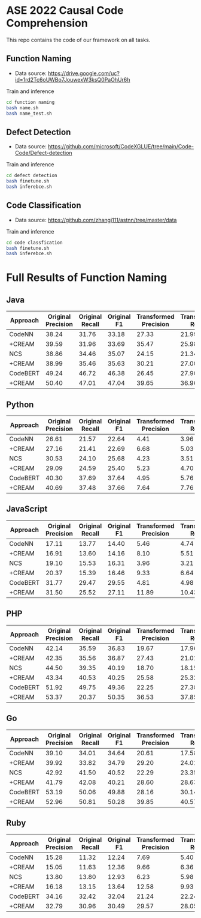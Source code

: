 # ASE 2022 Causal Code Comprehension
This repo contains the code of our framework on all tasks.

## Function Naming
- Data source: https://drive.google.com/uc?id=1rd2Tc6oUWBo7JouwexW3ksQ0PaOhUr6h

Train and inference
```bash
cd function naming
bash name.sh
bash name_test.sh
```

## Defect Detection
- Data source: https://github.com/microsoft/CodeXGLUE/tree/main/Code-Code/Defect-detection

Train and inference
```bash
cd defect detection
bash finetune.sh
bash inferebce.sh
```

## Code Classification
- Data source: https://github.com/zhangj111/astnn/tree/master/data

Train and inference
```bash
cd code classfication
bash finetune.sh
bash inferebce.sh
```


# Full Results of Function Naming
## Java
| Approach | Original Precision | Original Recall | Original F1 | Transformed Precision | Transformed Recall | Transformed F1 |
|----------|--------------------|-----------------|-------------|-----------------------|--------------------|----------------|
| CodeNN   | 38.24              | 31.76           | 33.18       | 27.33                 | 21.99              | 23.05          |
| +CREAM   | 39.59              | 31.96           | 33.69       | 35.47                 | 25.98              | 28.35          |
| NCS      | 38.86              | 34.46           | 35.07       | 24.15                 | 21.34              | 21.61          |
| +CREAM   | 38.99              | 35.46           | 35.63       | 30.21                 | 27.00              | 27.28          |
| CodeBERT | 49.24              | 46.72           | 46.38       | 26.45                 | 27.90              | 25.90          |
| +CREAM   | 50.40              | 47.01           | 47.04       | 39.65                 | 36.96              | 36.72          |


## Python
| Approach | Original Precision | Original Recall | Original F1 | Transformed Precision | Transformed Recall | Transformed F1 |
|----------|--------------------|-----------------|-------------|-----------------------|--------------------|----------------|
| CodeNN   | 26.61              | 21.57           | 22.64       | 4.41                  | 3.96               | 4.00           |
| +CREAM   | 27.16              | 21.41           | 22.69       | 6.68                  | 5.03               | 5.44           |
| NCS      | 30.53              | 24.10           | 25.68       | 4.23                  | 3.51               | 3.65           |
| +CREAM   | 29.09              | 24.59           | 25.40       | 5.23                  | 4.70               | 4.67           |
| CodeBERT | 40.30              | 37.69           | 37.64       | 4.95                  | 5.76               | 5.05           |
| +CREAM   | 40.69              | 37.48           | 37.66       | 7.64                  | 7.76               | 7.29           |

## JavaScript
| Approach | Original Precision | Original Recall | Original F1 | Transformed Precision | Transformed Recall | Transformed F1 |
|----------|--------------------|-----------------|-------------|-----------------------|--------------------|----------------|
| CodeNN   | 17.11              | 13.77           | 14.40       | 5.46                  | 4.74               | 4.72           |
| +CREAM   | 16.91              | 13.60           | 14.16       | 8.10                  | 5.51               | 6.00           |
| NCS      | 19.10              | 15.53           | 16.31       | 3.96                  | 3.21               | 3.22           |
| +CREAM   | 20.37              | 15.39           | 16.46       | 9.33                  | 6.64               | 7.20           |
| CodeBERT | 31.77              | 29.47           | 29.55       | 4.81                  | 4.98               | 4.61           |
| +CREAM   | 31.50              | 25.52           | 27.11       | 11.89                 | 10.43              | 10.54          |

## PHP
| Approach | Original Precision | Original Recall | Original F1 | Transformed Precision | Transformed Recall | Transformed F1 |
|----------|--------------------|-----------------|-------------|-----------------------|--------------------|----------------|
| CodeNN   | 42.14              | 35.59           | 36.83       | 19.67                 | 17.96              | 17.61          |
| +CREAM   | 42.35              | 35.56           | 36.87       | 27.43                 | 21.01              | 22.44          |
| NCS      | 44.50              | 39.35           | 40.19       | 18.70                 | 18.15              | 17.56          |
| +CREAM   | 43.34              | 40.53           | 40.25       | 25.58                 | 25.32              | 24.38          |
| CodeBERT | 51.92              | 49.75           | 49.36       | 22.25                 | 27.38              | 23.43          |
| +CREAM   | 53.37              | 20.37           | 50.35       | 36.53                 | 37.85              | 35.80          |

## Go
| Approach | Original Precision | Original Recall | Original F1 | Transformed Precision | Transformed Recall | Transformed F1 |
|----------|--------------------|-----------------|-------------|-----------------------|--------------------|----------------|
| CodeNN   | 39.10              | 34.01           | 34.64       | 20.61                 | 17.58              | 17.79          |
| +CREAM   | 39.92              | 33.82           | 34.79       | 29.20                 | 24.01              | 24.91          |
| NCS      | 42.92              | 41.50           | 40.52       | 22.29                 | 23.35              | 21.68          |
| +CREAM   | 41.79              | 42.08           | 40.21       | 28.60                 | 28.63              | 27.33          |
| CodeBERT | 53.19              | 50.06           | 49.88       | 28.16                 | 30.14              | 27.72          |
| +CREAM   | 52.96              | 50.81           | 50.28       | 39.85                 | 40.57              | 38.62          |

## Ruby
| Approach | Original Precision | Original Recall | Original F1 | Transformed Precision | Transformed Recall | Transformed F1 |
|----------|--------------------|-----------------|-------------|-----------------------|--------------------|----------------|
| CodeNN   | 15.28              | 11.32           | 12.24       | 7.69                  | 5.40               | 5.98           |
| +CREAM   | 15.05              | 11.63           | 12.36       | 9.66                  | 6.36               | 7.25           |
| NCS      | 13.80              | 13.80           | 12.93       | 6.23                  | 5.98               | 5.70           |
| +CREAM   | 16.18              | 13.15           | 13.64       | 12.58                 | 9.93               | 10.47          |
| CodeBERT | 34.16              | 32.42           | 32.04       | 21.24                 | 22.24              | 20.72          |
| +CREAM   | 32.79              | 30.96           | 30.49       | 29.57                 | 28.05              | 27.49          |
